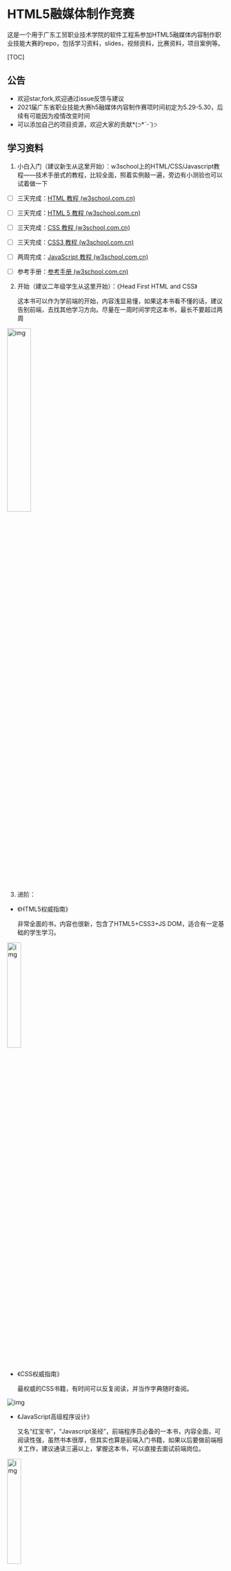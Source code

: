 # HTML5融媒体制作竞赛

这是一个用于广东工贸职业技术学院的软件工程系参加HTML5融媒体内容制作职业技能大赛的repo，包括学习资料，slides，视频资料，比赛资料，项目案例等。

[TOC]



## 公告

- 欢迎star,fork,欢迎通过issue反馈与建议
- 2021届广东省职业技能大赛h5融媒体内容制作赛项时间初定为5.29-5.30，后续有可能因为疫情改变时间
- 可以添加自己的项目资源，欢迎大家的贡献*(੭*ˊᵕˋ)੭

## 学习资料

1. 小白入门（建议新生从这里开始）：w3school上的HTML/CSS/Javascript教程——技术手册式的教程，比较全面，照着实例敲一遍，旁边有小测验也可以试着做一下

- [ ] 三天完成：[HTML 教程 (w3school.com.cn)](https://www.w3school.com.cn/html/index.asp)

- [ ] 三天完成：[HTML 5 教程 (w3school.com.cn)](https://www.w3school.com.cn/html5/index.asp)

- [ ] 三天完成：[CSS 教程 (w3school.com.cn)](https://www.w3school.com.cn/css/index.asp)

- [ ] 三天完成：[CSS3 教程 (w3school.com.cn)](https://www.w3school.com.cn/css3/index.asp)

- [ ] 两周完成：[JavaScript 教程 (w3school.com.cn)](https://www.w3school.com.cn/js/index.asp)

- [ ] 参考手册：[参考手册 (w3school.com.cn)](https://www.w3school.com.cn/r.asp)



2. 开始（建议二年级学生从这里开始）：《Head First HTML and CSS》

   这本书可以作为学前端的开始，内容浅显易懂，如果这本书看不懂的话，建议告别前端，去找其他学习方向。尽量在一周时间学完这本书，最长不要超过两周

<img src="https://pic1.zhimg.com/80/v2-9dbef971d17087d138043ea9ff611846_720w.jpg?source=1940ef5c" alt="img" width="33%" />

3. 进阶：
- 《HTML5权威指南》

  非常全面的书，内容也很新，包含了HTML5+CSS3+JS DOM，适合有一定基础的学生学习。

<img src="https://img3.doubanio.com/view/subject/l/public/s27169241.jpg" alt="img"  width="25%" />

- 《CSS权威指南》
	
	最权威的CSS书籍，有时间可以反复阅读，并当作字典随时查阅。
		

![img](https://img9.doubanio.com/view/subject/l/public/s2921314.jpg)

- 《JavaScript高级程序设计》

  又名“红宝书”，“Javascript圣经”，前端程序员必备的一本书，内容全面，可阅读性强，虽然书本很厚，但其实也算是前端入门书籍，如果以后要做前端相关工作，建议通读三遍以上，掌握这本书，可以直接去面试前端岗位。

<img src="https://img3.doubanio.com/view/subject/l/public/s8958650.jpg" alt="img" width="25%" />

4. 其他书籍

- 《JavaScript语言精粹》
也是前端必看，很薄的一本书，对Javascript的去粗取精

![img](https://img9.doubanio.com/view/subject/l/public/s3651235.jpg)

- 《HTML5与CSS3权威指南》
  分为上下两册，上册是HTML5的知识，下册是CSS3的知识，看上册即可。相比以上经典书籍，写得一般，不建议购买，不过由于是国人作者，在用语上更加贴近国人，相对来说阅读不吃力，可以直接查阅电子版。在repo里上传了相关电子版和实例代码。

  <img src="https://img9.doubanio.com/view/subject/l/public/s28319866.jpg" alt="img" width="33%" />

## 视频资料

以下两个教程，前面基础部分新生任选其一学习即可，二年级学生如果觉得自己基础学得一般的话也可以选择一个教程跟着学一遍。

但是后面项目搭建（尚硅谷p101开始）和移动端特性（黑马p391开始）两个教程都要学习。

1. [尚硅谷Web前端HTML5&CSS3初学者零基础入门全套完整版_哔哩哔哩 (゜-゜)つロ 干杯~-bilibili](https://www.bilibili.com/video/BV1XJ411X7Ud)

   尚硅谷的教程，新生建议从头开始学，二年级学生可以从p101 项目搭建部分开始学习
   
2. [黑马程序员pink老师前端入门视频教程 HTML5+CSS3+移动端布局-flex布局rem布局响应式布局摹客蓝湖使用-简单有趣好玩_哔哩哔哩 (゜-゜)つロ 干杯~-bilibili](https://www.bilibili.com/video/BV14J4114768)
	
	黑马程序员的教程，新生建议从头开始学，二年级学生可以从p391 移动端基础开始学习
	
	